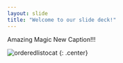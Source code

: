 ```yaml
---
layout: slide
title: "Welcome to our slide deck!"
---
```


Amazing Magic New Caption!!!

![orderedlistocat](https://octodex.github.com/images/orderedlistocat.png)
{: .center}
